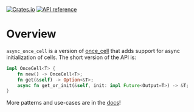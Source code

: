 [![Crates.io](https://img.shields.io/crates/v/async_once_cell.svg)](https://crates.io/crates/async-once-cell)
[![API reference](https://docs.rs/async-once-cell/badge.svg)](https://docs.rs/async-once-cell/)

# Overview

`async_once_cell` is a version of [once_cell](https://crates.io/crates/once_cell)
that adds support for async initialization of cells. The short version of the
API is:

```rust
impl OnceCell<T> {
    fn new() -> OnceCell<T>;
    fn get(&self) -> Option<&T>;
    async fn get_or_init(&self, init: impl Future<Output=T>) -> &T;
}
```

More patterns and use-cases are in the [docs](https://docs.rs/async-once-cell/)!
